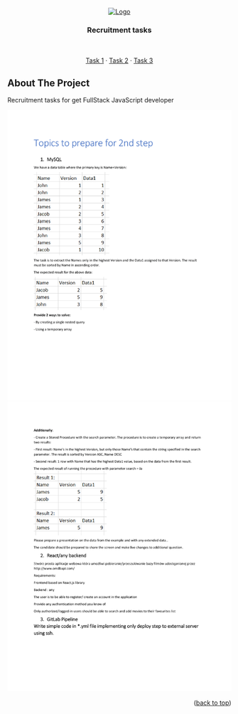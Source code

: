 <div id="top"></div>

<!-- PROJECT LOGO -->
<br />
<div align="center">
  <a href="https://www.nokia.com/">
    <img src="https://www.google.com/url?sa=i&url=https%3A%2F%2Fantyweb.pl%2Fnokia-wroci-i-bedzie-to-naprawde-potezny-comeback&psig=AOvVaw3RnWz8woP4dyLsOIXxe3di&ust=1646996921620000&source=images&cd=vfe&ved=0CAsQjRxqFwoTCNiRg-6zu_YCFQAAAAAdAAAAABAD" alt="Logo" width="80" height="80">
  </a>

<h3 align="center">Recruitment tasks</h3>

  <p align="center">
  <br />
    <br />
    <a href="#task1">Task 1</a>
    ·
    <a href="#task2">Task 2</a>
    ·
    <a href="#task3">Task 3</a>
    <br />
  </p>
</div>

<!-- ABOUT THE PROJECT -->
## About The Project
Recruitment tasks for get FullStack JavaScript developer


<!-- ABOUT THE PROJECT -->
 <img src="images/image1.png" alt="Logo" >
 <img src="images/image2.png" alt="Logo" >

<p align="right">(<a href="#top">back to top</a>)</p>
